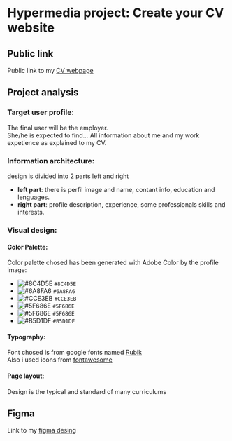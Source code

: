 # Hypermedia project: **Create your CV website**

## Public link
Public link to my [CV webpage](https://oleksandrarman.github.io/)

## Project analysis
### Target user profile:
The final user will be the employer.  
She/he is expected to find… All information about me and my work expetience as explained to my CV.

### Information architecture:
design is divided into 2 parts left and right
* **left part**: there is perfil image and name, contant info, education and lenguages.
* **right part**: profile description, experience, some professionals skills and interests.

### Visual design:
#### Color Palette:
Color palette chosed has been generated with Adobe Color by the profile image:
- ![#8C4D5E](https://readme-swatches.vercel.app/8C4D5E) `#8C4D5E`
- ![#6A8FA6](https://readme-swatches.vercel.app/6A8FA6) `#6A8FA6`
- ![#CCE3EB](https://readme-swatches.vercel.app/CCE3EB) `#CCE3EB`
- ![#5F686E](https://readme-swatches.vercel.app/5F686E) `#5F686E`
- ![#5F686E](https://readme-swatches.vercel.app/5F686E) `#5F686E`
- ![#B5D1DF](https://readme-swatches.vercel.app/B5D1DF) `#B5D1DF`

#### Typography:
Font chosed is from google fonts named [Rubik](https://fonts.google.com/specimen/Rubik?query=rubik)  
Also i used icons from [fontawesome](https://fontawesome.com/v4/icons/)

#### Page layout:
Design is the typical and standard of many curriculums  

## Figma
Link to my [figma desing](https://www.figma.com/file/OW4RlaqgyX11h6zHs3eD7X/cv-project?t=PTyrrowlGVRrPLZb-1)
